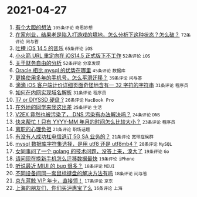 # 2021-04-27

1. [有个大胆的想法](https://www.v2ex.com/t/773516) `105条评论` `奇思妙想`
1. [在家创业，结果老是陷入打游戏的境地，怎么分析下这种状态？怎么破？](https://www.v2ex.com/t/773579) `72条评论` `问与答`
1. [吐槽 iOS 14.5 的音乐](https://www.v2ex.com/t/773507) `65条评论` `iOS`
1. [小火箭 URL 重定向在 iOS14.5 正式版下不工作](https://www.v2ex.com/t/773536) `52条评论` `iOS`
1. [关于财务自由的分析](https://www.v2ex.com/t/773614) `52条评论` `分享发现`
1. [Oracle 相比 mysql 的优势在哪里](https://www.v2ex.com/t/773654) `45条评论` `数据库`
1. [更换使用多年的手机号，怎么平滑迁移？](https://www.v2ex.com/t/773574) `39条评论` `问与答`
1. [滴滴 iOS 客户端计价详细页面奇怪地含有一 32 字符的字符串](https://www.v2ex.com/t/773673) `31条评论` `程序员`
1. [如何在内网实现域名解析](https://www.v2ex.com/t/773549) `31条评论` `程序员`
1. [T7 or DIYSSD 硬盘 ?](https://www.v2ex.com/t/773621) `26条评论` `MacBook Pro`
1. [在外地的同学来我这出差](https://www.v2ex.com/t/773634) `25条评论` `生活`
1. [V2EX 竟然也被污染了， DNS 污染有办法解决吗？](https://www.v2ex.com/t/773659) `24条评论` `DNS`
1. [快来帮忙！只有 YYYY-MM 年月的时间怎么比较大小？](https://www.v2ex.com/t/773526) `23条评论` `程序员`
1. [离职的心理负担](https://www.v2ex.com/t/773628) `21条评论` `职场话题`
1. [有没有人成功杠电信退订 5G SA 业务的？](https://www.v2ex.com/t/773546) `21条评论` `宽带症候群`
1. [mysql 数据库字符集选择，是用 utf8 还是 utf8mb4？](https://www.v2ex.com/t/773509) `20条评论` `MySQL`
1. [女同事问了一个 golang 的技术问题，没答上来，溴大了](https://www.v2ex.com/t/773635) `19条评论` `Go`
1. [请问现在换新手机怎么迁移数据最快](https://www.v2ex.com/t/773538) `19条评论` `iPhone`
1. [听说最近 MIUI 的 bug 很多？](https://www.v2ex.com/t/773645) `18条评论` `MIUI`
1. [不同设备间同一套鼠标键盘的解决方法有吗](https://www.v2ex.com/t/773625) `18条评论` `问与答`
1. [京东蓝鲸 VIP 年卡，直接领！](https://www.v2ex.com/t/773513) `17条评论` `京东`
1. [上海的朋友们，你们买沪惠宝了么](https://www.v2ex.com/t/773670) `16条评论` `上海`
